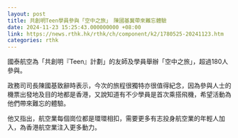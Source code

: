 ```yaml
---
layout: post
title: 共創明Teen學員參與「空中之旅」　陳國基冀帶來難忘體驗
date: 2024-11-23 15:25:43.000000000 +08:00
link: https://news.rthk.hk/rthk/ch/component/k2/1780525-20241123.htm
categories: rthk
---
```


國泰航空為「共創明『Teen』計劃」的友師及學員舉辦「空中之旅」，超過180人參與。

政務司司長陳國基致辭時表示，今次的旅程很獨特亦很值得紀念，因為參與人士的機票出發地及目的地都是香港，又說知道有不少學員是首次乘搭飛機，希望活動為他們帶來難忘的體驗。

他又指出，航空業每個崗位都是環環相扣，需要更多有志投身航空業的年輕人加入，為香港航空業注入更多動力。
